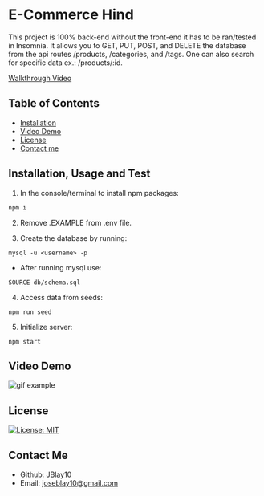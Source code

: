 # E-Commerce Hind

This project is 100% back-end without the front-end it has to be ran/tested in Insomnia. It allows you to GET, PUT, POST, and DELETE the database from the api routes /products, /categories, and /tags. One can also search for specific data ex.: /products/:id.

[Walkthrough Video](https://watch.screencastify.com/v/MHWYdDeGluGZL5jAVw1Z)

## Table of Contents

- [Installation](#installation-usage-and-test)
- [Video Demo](#video-demo)
- [License](#license)
- [Contact me](#contact)

## Installation, Usage and Test

1. In the console/terminal to install npm packages:
```
npm i
```
2. Remove .EXAMPLE from .env file.

3. Create the database by running:
```
mysql -u <username> -p
```
- After running mysql use:
```
SOURCE db/schema.sql
```
4. Access data from seeds:
```
npm run seed
```
5. Initialize server:
```
npm start
```

## Video Demo

![gif example](./img/Ecommerce.gif)

## License

[![License: MIT](https://img.shields.io/badge/License-MIT-yellow.svg)](https://opensource.org/licenses/MIT)

## Contact Me
- Github: [JBlay10](https://github.com/JBlay10)
- Email: joseblay10@gmail.com
